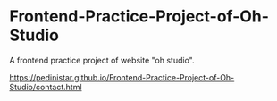 # Frontend-Practice-Project-of-Oh-Studio
A frontend practice project of website "oh studio". 


https://pedinistar.github.io/Frontend-Practice-Project-of-Oh-Studio/contact.html
